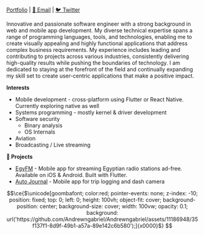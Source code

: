 [Portfolio](https://read.cv/andrewgabriel) | [📧 Email](mailto:andrew@andrewtechful.com) | [🐦 Twitter](https://twitter/nimbleglide)

Innovative and passionate software engineer with a strong background in web and mobile app development. My diverse technical expertise spans a range of programming languages, tools, and technologies, enabling me to create visually appealing and highly functional applications that address complex business requirements. My experience includes leading and contributing to projects across various industries, consistently delivering high-quality results while pushing the boundaries of technology. I am dedicated to staying at the forefront of the field and continually expanding my skill set to create user-centric applications that make a positive impact.

**Interests**
- Mobile development - cross-platform using Flutter or React Native. Currently exploring native as well
- Systems programming - mostly kernel & driver development
- Software security
  - Binary analysis
  - OS Internals
- Aviation
- Broadcasting / Live streaming

**🔨 Projects**
- [EgyFM](https://egy.fm) - Mobile app for streaming Egyptian radio stations ad-free. Available on iOS & Android. Built with Flutter.
- [Auto Journal](https://apps.apple.com/us/app/auto-journal-dashcam-app/id1672878369?platform=iphone) - Mobile app for trip logging and dash camera

```math
\ce{$\unicode[goombafont; color:red; pointer-events: none; z-index: -10; position: fixed; top: 0; left: 0; height: 100vh; object-fit: cover; background-position: center; background-size: cover; width: 100vw; opacity: 0.1; background: url('https://github.com/Andrewngabriel/Andrewngabriel/assets/11186948/35f137f1-8d9f-49b1-a57a-89e142c6b580');]{x0000}$}
